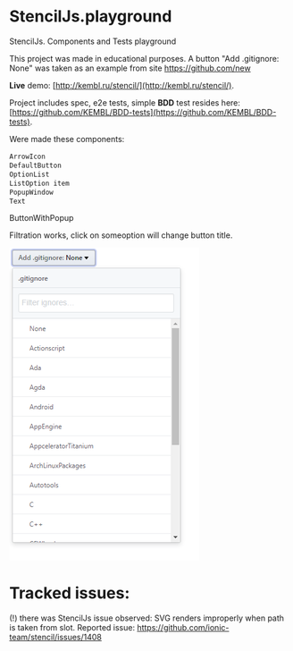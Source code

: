# StencilJs.playground

StencilJs. Components and Tests playground

This project was made in educational purposes. A button "Add .gitignore: None" was taken as an example from site https://github.com/new

**Live** demo: [http://kembl.ru/stencil/](http://kembl.ru/stencil/).

Project includes spec, e2e tests, simple **BDD** test resides here: [https://github.com/KEMBL/BDD-tests](https://github.com/KEMBL/BDD-tests).

Were made these components:

	ArrowIcon
	DefaultButton
	OptionList
	ListOption item
	PopupWindow
	Text
  ButtonWithPopup

Filtration works, click on someoption will change button title.

![how result looks like](https://raw.githubusercontent.com/KEMBL/StencilJs.playground/develop/src/assets/images/how-it-looks-like.png)


# Tracked issues:

(!) there was StencilJs issue observed:
SVG renders improperly when path is taken from slot.
Reported issue: https://github.com/ionic-team/stencil/issues/1408
